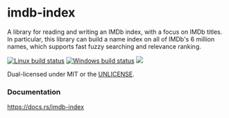 imdb-index
==========
A library for reading and writing an IMDb index, with a focus on IMDb titles.
In particular, this library can build a name index on all of IMDb's 6 million
names, which supports fast fuzzy searching and relevance ranking.

[![Linux build status](https://api.travis-ci.org/BurntSushi/imdb-rename.png)](https://travis-ci.org/BurntSushi/imdb-rename)
[![Windows build status](https://ci.appveyor.com/api/projects/status/github/BurntSushi/imdb-rename?svg=true)](https://ci.appveyor.com/project/BurntSushi/imdb-rename)
[![](http://meritbadge.herokuapp.com/imdb-rename)](https://crates.io/crates/imdb-index)

Dual-licensed under MIT or the [UNLICENSE](http://unlicense.org).


### Documentation

https://docs.rs/imdb-index
